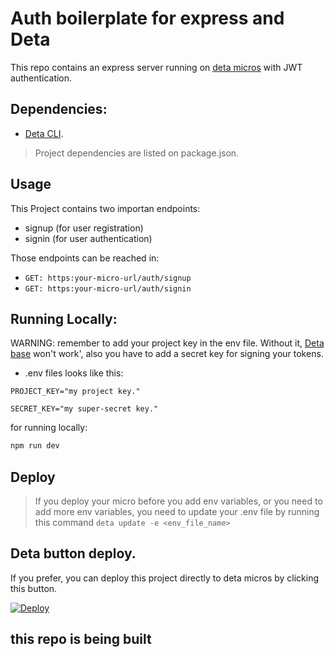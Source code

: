 # Auth boilerplate for express and Deta


This repo contains an express server running on [deta micros](https://docs.deta.sh/docs/micros/about) with JWT authentication.

## Dependencies:

- [Deta CLI](https://docs.deta.sh/docs/cli/install).

> Project dependencies are listed on package.json.


## Usage 

This Project contains two importan endpoints:
- signup (for user registration)
- signin (for user authentication)

Those endpoints can be reached in:

- `GET: https:your-micro-url/auth/signup` 
- `GET: https:your-micro-url/auth/signin` 


## Running Locally:


WARNING: remember to add your project key in the env file. Without it, [Deta base](https://docs.deta.sh/docs/base/about) won't work', also you have to add a secret key for signing your tokens.

- .env files looks like this:

```
PROJECT_KEY="my project key."

SECRET_KEY="my super-secret key."

```

for running locally:

```bash
npm run dev
```

## Deploy

> If you deploy your micro before you add env variables, or you need to add more env variables, you need to update your .env file by running this command `deta update -e <env_file_name>` 


## Deta button deploy.

If you prefer, you can deploy this project directly to deta micros by clicking this button.

[![Deploy](https://button.deta.dev/1/svg)](https://go.deta.dev/deploy?repo=https://github.com/MauroMontan/express-micro-with-deta)

## this repo is being built


